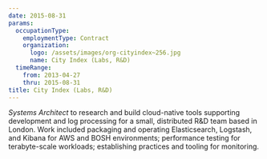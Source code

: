 ```yaml
---
date: 2015-08-31
params:
  occupationType:
    employmentType: Contract
    organization:
      logo: /assets/images/org-cityindex~256.jpg
      name: City Index (Labs, R&D)
  timeRange:
    from: 2013-04-27
    thru: 2015-08-31
title: City Index (Labs, R&D)
---
```


*Systems Architect* to research and build cloud-native tools supporting development and log processing for a small, distributed R&D team based in London. Work included packaging and operating Elasticsearch, Logstash, and Kibana for AWS and BOSH environments; performance testing for terabyte-scale workloads; establishing practices and tooling for monitoring.
